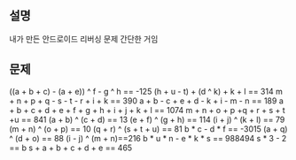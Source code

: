 ## 설명
내가 만든 안드로이드 리버싱 문제 간단한 거임 

## 문제

((a + b + c) - (a + e)) ^ f - g ^ h == -125
(h + u - t) + (d ^ k) + k + l == 314
m + n + p + q - s - t - r + i + k == 390
a + b - c + e + d - k + i - m - n == 189
a + b + c + d + e + f + g + h + i + j + k + l == 1074
m + n + o + p +q + r + s + t +u == 841
(a + b) ^ (c + d) == 13
(e + f) ^ (g + h) == 114
(i + j) ^ (k + l) == 79
(m + n) ^ (o + p) == 10
(q + r) ^ (s + t + u) == 81
b * c - d * f == -3015
(a + q) ^ (d + o) == 88
(i - j) ^ (m + n)==216
b * u * n - e * k * s == 988494
s * 3 - 2 == b
s + a + b + c + d + e == 465
